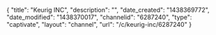 {
    "title": "Keurig INC",
    "description": "",
    "date_created": "1438369772",
    "date_modified": "1438370017",
    "channelid": "6287240",
    "type": "captivate",
    "layout": "channel",
    "url": "\/c\/keurig-inc\/6287240"
}